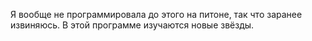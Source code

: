 Я вообще не программировала до этого на питоне, так что заранее извиняюсь. В этой программе изучаются новые звёзды. 
